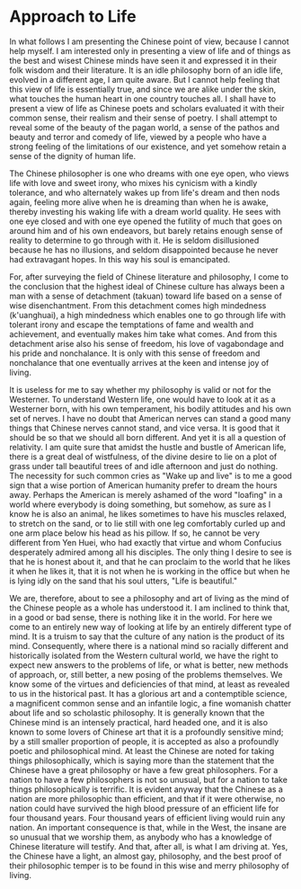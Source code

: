 # Approach to Life

In what follows I am presenting the Chinese point of view, because I cannot
help myself. I am interested only in presenting a view of life and of
things as the best and wisest Chinese minds have seen it and expressed it
in their folk wisdom and their literature. It is an idle philosophy born of
an idle life, evolved in a different age, I am quite aware. But I cannot
help feeling that this view of life is essentially true, and since we are
alike under the skin, what touches the human heart in one country touches
all. I shall have to present a view of life as Chinese poets and scholars
evaluated it with their common sense, their realism and their sense of
poetry. I shall attempt to reveal some of the beauty of the pagan world, a
sense of the pathos and beauty and terror and comedy of life, viewed by a
people who have a strong feeling of the limitations of our existence, and
yet somehow retain a sense of the dignity of human life.

The Chinese philosopher is one who dreams with one eye open, who views life
with love and sweet irony, who mixes his cynicism with a kindly tolerance,
and who alternately wakes up from life's dream and then nods again, feeling
more alive when he is dreaming than when he is awake, thereby investing his
waking life with a dream world quality. He sees with one eye closed and
with one eye opened the futility of much that goes on around him and of his
own endeavors, but barely retains enough sense of reality to determine to
go through with it. He is seldom disillusioned because he has no illusions,
and seldom disappointed because he never had extravagant hopes. In this way
his soul is emancipated.

For, after surveying the field of Chinese literature and philosophy, I come
to the conclusion that the highest ideal of Chinese culture has always been
a man with a sense of detachment (takuan) toward life based on a sense of
wise disenchantment. From this detachment comes high mindedness
(k'uanghuai), a high mindedness which enables one to go through life with
tolerant irony and escape the temptations of fame and wealth and
achievement, and eventually makes him take what comes. And from this
detachment arise also his sense of freedom, his love of vagabondage and his
pride and nonchalance. It is only with this sense of freedom and
nonchalance that one eventually arrives at the keen and intense joy of
living.

It is useless for me to say whether my philosophy is valid or not for the
Westerner. To understand Western life, one would have to look at it as a
Westerner born, with his own temperament, his bodily attitudes and his own
set of nerves. I have no doubt that American nerves can stand a good many
things that Chinese nerves cannot stand, and vice versa. It is good that it
should be so that we should all born different. And yet it is all a
question of relativity. I am quite sure that amidst the hustle and bustle
of American life, there is a great deal of wistfulness, of the divine
desire to lie on a plot of grass under tall beautiful trees of and idle
afternoon and just do nothing. The necessity for such common cries as "Wake
up and live" is to me a good sign that a wise portion  of American humanity
prefer to dream the hours away. Perhaps the American is merely ashamed of
the word "loafing" in a world where everybody is doing something, but
somehow, as sure as I know he is also an animal, he likes sometimes to have
his muscles relaxed, to stretch on the sand, or to lie still with one leg
comfortably curled up and one arm place below his head as his pillow. If
so, he cannot be very different from Yen Huei, who had exactly that virtue
and whom Confucius desperately admired among all his disciples. The only
thing I desire to see is that he is honest about it, and that he can
proclaim to the world that he likes it when he likes it, that it is not
when he is working in the office but when he is lying idly on the sand that
his soul utters, "Life is beautiful."

We are, therefore, about to see a philosophy and art of living as the mind
of the Chinese people as a whole has understood it. I am inclined to think
that, in a good or bad sense, there is nothing like it in the world. For
here we come to an entirely new way of looking at life by an entirely
different type of mind. It is a truism to say that the culture of any
nation is the product of its mind. Consequently, where there is a national
mind so racially different and historically isolated from the Western
cultural world, we have the right to expect new answers to the problems of
life, or what is better, new methods of approach, or, still better, a new
posing of the problems themselves. We know some of the virtues and
deficiencies of that mind, at least as revealed to us in the historical
past. It has a glorious art and a contemptible science, a magnificent
common sense and an infantile logic, a fine womanish chatter about life and
so scholastic philosophy. It is generally known that the Chinese mind is an
intensely practical, hard headed one, and it is also known to some lovers
of Chinese art that it is a profoundly sensitive mind; by a still smaller
proportion of people, it is accepted as also a profoundly poetic and
philosophical mind. At least the Chinese are noted for taking things
philosophically, which is saying more than the statement that the Chinese
have a great philosophy or have a few great philosophers. For a nation to
have a few philosophers is not so unusual, but for a nation to take things
philosophically is terrific. It is evident anyway that the Chinese as a
nation are more philosophic than efficient, and that if it were otherwise,
no nation could have survived the high blood pressure of an efficient life
for four thousand years. Four thousand years of efficient living would ruin
any nation. An important consequence is that, while in the West, the insane
are so unusual that we worship them, as anybody who has a knowledge of
Chinese literature will testify. And that, after all, is what I am driving
at. Yes, the Chinese have a light, an almost gay, philosophy, and the best
proof of their philosophic temper is to be found in this wise and merry
philosophy of living.
